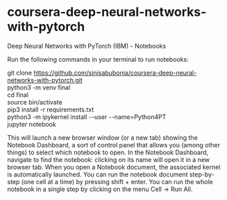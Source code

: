 # coursera-deep-neural-networks-with-pytorch
Deep Neural Networks with PyTorch (IBM) - Notebooks

Run the following commands in your terminal to run notebooks: 

git clone https://github.com/sinisabubonja/coursera-deep-neural-networks-with-pytorch.git \
python3 -m venv final \
cd final \
source bin/activate \
pip3 install -r requirements.txt \
python3 -m ipykernel install --user --name=Python4PT \
jupyter notebook 

This will launch a new browser window (or a new tab) showing the Notebook Dashboard, a sort of control panel that allows you (among other things) to select which notebook to open. In the Notebook Dashboard, navigate to find the notebook: clicking on its name will open it in a new browser tab. When you open a Notebook document, the associated kernel is automatically launched. You can run the notebook document step-by-step (one cell at a time) by pressing shift + enter. You can run the whole notebook in a single step by clicking on the menu Cell -> Run All.
